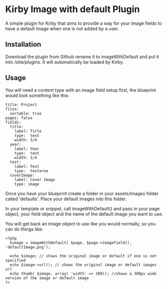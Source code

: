 # Kirby Image with default Plugin
A simple plugin for Kirby that aims to provide a way for your image fields to have a default image when one is not added by a user.

## Installation
Download the plugin from Github rename it to imageWithDefault and put it into /site/plugins. It will automatically be loaded by Kirby.

## Usage
You will need a content type with an image field setup first, the blueprint would look something like this:
```
title: Project
files:
  sortable: true
pages: false
fields:
  title:
    label: Title
    type:  text
    width: 3/4
  year:
    label: Year
    type:  text
    width: 1/4
  text:
    label: Text
    type:  textarea
  coverImage:
    label: Cover Image
    type: image

```
Once you have your blueprint create a folder in your assets/images folder called 'defaults'. Place your default images into this folder.

In your template or snippet, call imageWithDefault() and pass in your page object, your field object and the name of the default image you want to use.

You will get back an image object to use like you would normally, so you can do things like:
```
<?php
  $image = imageWithDefault( $page, $page->imageField(), 'defaultImage.png');

  echo $image; // shows the original image or default if one is not specified
  echo $image->url(); // shows the original image or default images url
  echo thumb( $image, array( 'width' => 300)); //shows a 300px wide version of the image or default image
?>
```
